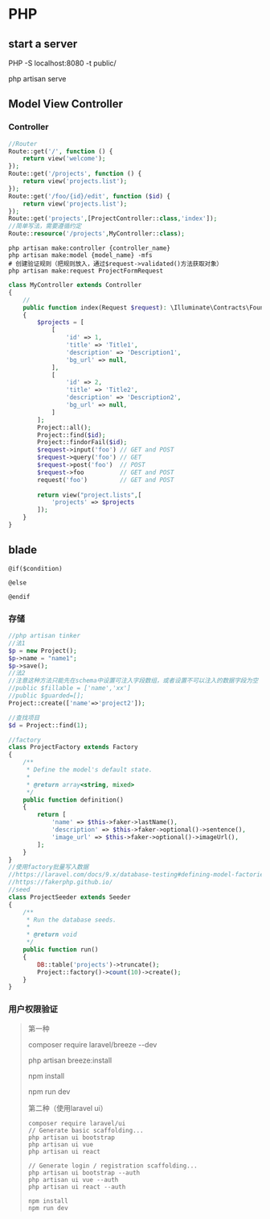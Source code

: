 # PHP

## start a server

PHP -S localhost:8080 -t public/

php artisan serve

## Model View Controller

### Controller
```php
//Router
Route::get('/', function () {
    return view('welcome');
});
Route::get('/projects', function () {
    return view('projects.list');
});
Route::get('/foo/{id}/edit', function ($id) {
    return view('projects.list');
});
Route::get('projects',[ProjectController::class,'index']);
//简单写法，需要遵循约定
Route::resource('/projects',MyController::class);
```
```shell
php artisan make:controller {controller_name}
php artisan make:model {model_name} -mfs
# 创建验证规则（把规则放入，通过$request->validated()方法获取对象）
php artisan make:request ProjectFormRequest
```

```php
class MyController extends Controller
{
    //
    public function index(Request $request): \Illuminate\Contracts\Foundation\Application|\Illuminate\Contracts\View\Factory|\Illuminate\Contracts\View\View
    {
        $projects = [
            [
                'id' => 1,
                'title' => 'Title1',
                'description' => 'Description1',
                'bg_url' => null,
            ],
            [
                'id' => 2,
                'title' => 'Title2',
                'description' => 'Description2',
                'bg_url' => null,
            ]
        ];
        Project::all();
        Project::find($id);
        Project::findorFail($id);
		$request->input('foo') // GET and POST
		$request->query('foo') // GET
		$request->post('foo')  // POST
		$request->foo          // GET and POST
		request('foo')         // GET and POST         
        
        return view("project.lists",[
            'projects' => $projects
        ]);
    }
}
```

## blade

```php+HTML
@if($condition)

@else

@endif
```

### 存储

```php
//php artisan tinker
//法1
$p = new Project();
$p->name = "name1";
$p->save();
//法2
//注意这种方法只能先在schema中设置可注入字段数组，或者设置不可以注入的数据字段为空
//public $fillable = ['name','xx']
//public $guarded=[];
Project::create(['name'=>'project2']);

//查找项目
$d = Project::find(1);

//factory
class ProjectFactory extends Factory
{
    /**
     * Define the model's default state.
     *
     * @return array<string, mixed>
     */
    public function definition()
    {
        return [
            'name' => $this->faker->lastName(),
            'description' => $this->faker->optional()->sentence(),
            'image_url' => $this->faker->optional()->imageUrl(),
        ];
    }
}
//使用factory批量写入数据
//https://laravel.com/docs/9.x/database-testing#defining-model-factories
//https://fakerphp.github.io/
//seed
class ProjectSeeder extends Seeder
{
    /**
     * Run the database seeds.
     *
     * @return void
     */
    public function run()
    {
        DB::table('projects')->truncate();
        Project::factory()->count(10)->create();
    }
}
```

### 用户权限验证

> 第一种
>
> composer require laravel/breeze --dev
>
> php artisan breeze:install
>
> npm install
>
> npm run dev
>
> 第二种（使用laravel ui）
>
> ```shell
> composer require laravel/ui
> // Generate basic scaffolding...
> php artisan ui bootstrap
> php artisan ui vue
> php artisan ui react
> 
> // Generate login / registration scaffolding...
> php artisan ui bootstrap --auth
> php artisan ui vue --auth
> php artisan ui react --auth
> 
> npm install
> npm run dev
> ```
